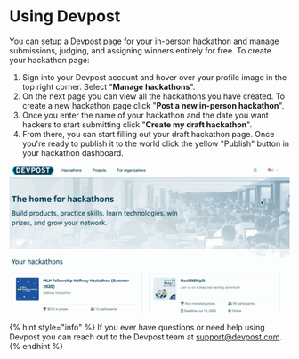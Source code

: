 # Using Devpost

You can setup a Devpost page for your in-person hackathon and manage submissions, judging, and assigning winners entirely for free. To create your hackathon page:

1. Sign into your Devpost account and hover over your profile image in the top right corner. Select "**Manage hackathons**".
2. On the next page you can view all the hackathons you have created. To create a new hackathon page click "**Post a new in-person hackathon**".
3. Once you enter the name of your hackathon and the date you want hackers to start submitting click "**Create my draft hackathon**".
4. From there, you can start filling out your draft hackathon page. Once you're ready to publish it to the world click the yellow "Publish" button in your hackathon dashboard.

![](../../../../.gitbook/assets/untitled.gif)

{% hint style="info" %}
If you ever have questions or need help using Devpost you can reach out to the Devpost team at [support@devpost.com](mailto:support@devpost.com).
{% endhint %}

